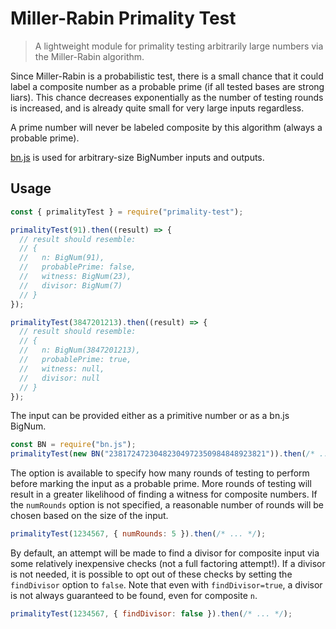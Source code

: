 # Miller-Rabin Primality Test

> A lightweight module for primality testing arbitrarily large numbers via the Miller-Rabin algorithm.

Since Miller-Rabin is a probabilistic test, there is a small chance that it could label a composite number as a probable prime (if all tested bases are strong liars).
This chance decreases exponentially as the number of testing rounds is increased, and is already quite small for very large inputs regardless.

A prime number will never be labeled composite by this algorithm (always a probable prime).

[bn.js](https://www.npmjs.com/package/bn.js) is used for arbitrary-size BigNumber inputs and outputs.

## Usage

```js
const { primalityTest } = require("primality-test");

primalityTest(91).then((result) => {
  // result should resemble:
  // {
  //   n: BigNum(91),
  //   probablePrime: false,
  //   witness: BigNum(23),
  //   divisor: BigNum(7)
  // }
});

primalityTest(3847201213).then((result) => {
  // result should resemble:
  // {
  //   n: BigNum(3847201213),
  //   probablePrime: true,
  //   witness: null,
  //   divisor: null
  // }
});
```

The input can be provided either as a primitive number or as a bn.js BigNum.
```js
const BN = require("bn.js");
primalityTest(new BN("23817247230482304972350984848923821")).then(/* ... */);
```

The option is available to specify how many rounds of testing to perform before marking the input as a probable prime.
More rounds of testing will result in a greater likelihood of finding a witness for composite numbers.
If the `numRounds` option is not specified, a reasonable number of rounds will be chosen based on the size of the input.
```js
primalityTest(1234567, { numRounds: 5 }).then(/* ... */);
```

By default, an attempt will be made to find a divisor for composite input via some relatively inexpensive checks (not a full factoring attempt!).
If a divisor is not needed, it is possible to opt out of these checks by setting the `findDivisor` option to `false`.
Note that even with `findDivisor=true`, a divisor is not always guaranteed to be found, even for composite `n`.
```js
primalityTest(1234567, { findDivisor: false }).then(/* ... */);
```